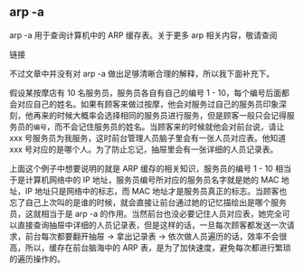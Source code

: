 ## arp -a

arp -a 用于查询计算机中的 ARP 缓存表。关于更多 arp 相关内容，敬请查阅



链接



不过文章中并没有对 arp -a 做出足够清晰合理的解释，所以我下面补充下。

假设某按摩店有 10 名服务员，服务员各自有自己的编号 1 - 10，每个编号后面都会对应自己的姓名。如果有顾客来做过按摩，他会对服务过自己的服务员印象深刻，他再来的时候大概率会选择相同的服务员进行服务，但是顾客一般只会记得服务员的`编号`，而不会记住服务员的姓名。当顾客来的时候就他会对前台说，请让 xxx 号服务员为我服务，这时前台管理人员脑子里会有一张人员对应表。他知道 xxx 号对应的是哪个人。为了防止忘记，抽屉里会有一张详细的人员记录表。

上面这个例子中想要说明的就是 ARP 缓存的相关知识，服务员的编号 1 - 10 相当于是计算机网络中的 IP 地址，服务员编号所对应的服务员名字就是她的 MAC 地址，IP 地址只是网络中的标志，而 MAC 地址才是服务员真正的标志。当顾客也忘了自己上次叫的是谁的时候，就会直接让前台通过她的记忆描绘出是哪个服务员，这就相当于是 arp -a 的作用。当然前台也没必要记住人员对应表，她完全可以直接查询抽屉中详细的人员记录表，但是这样的话，一旦每次顾客都发送一次请求，前台每次都要翻开抽屉 -> 拿出记录表 -> 依次做人员遍历的话，效率不会很高，所以，缓存在前台脑海中的 ARP 表，是为了加快速度，避免每次都进行繁琐的遍历操作的。


